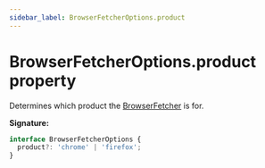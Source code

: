 ```yaml
---
sidebar_label: BrowserFetcherOptions.product
---
```


# BrowserFetcherOptions.product property

Determines which product the [BrowserFetcher](./puppeteer.browserfetcher.md) is for.

**Signature:**

```typescript
interface BrowserFetcherOptions {
  product?: 'chrome' | 'firefox';
}
```
